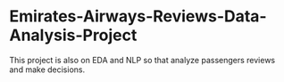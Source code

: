 # Emirates-Airways-Reviews-Data-Analysis-Project
This project is also on EDA and NLP so that analyze passengers reviews and make decisions.
